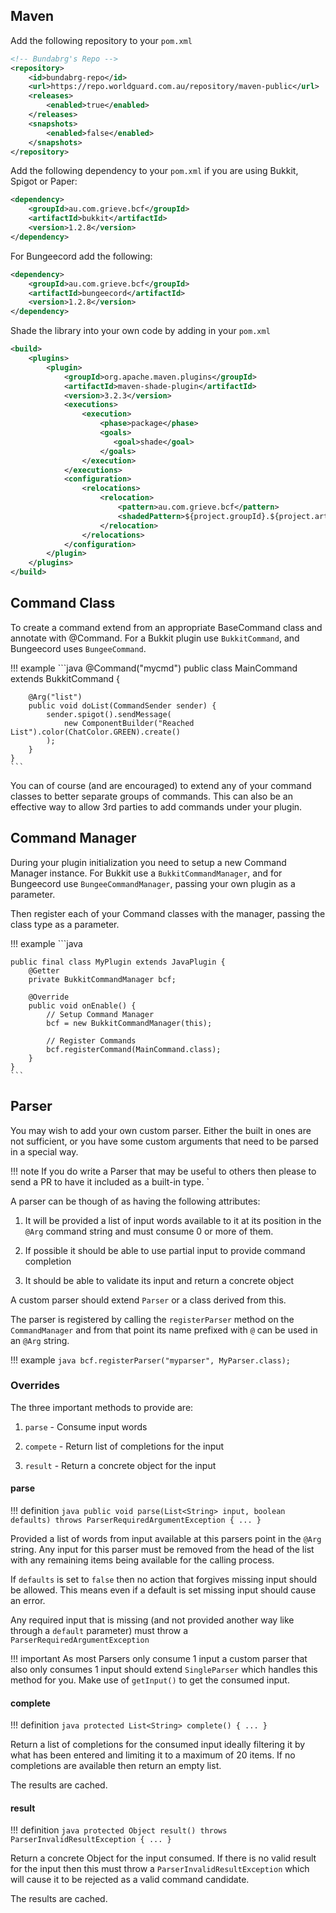 ## Maven

Add the following repository to your `pom.xml`

```xml
<!-- Bundabrg's Repo -->
<repository>
    <id>bundabrg-repo</id>
    <url>https://repo.worldguard.com.au/repository/maven-public</url>
    <releases>
        <enabled>true</enabled>
    </releases>
    <snapshots>
        <enabled>false</enabled>
    </snapshots>
</repository>   
```

Add the following dependency to your `pom.xml` if you are using Bukkit, Spigot or Paper:
```xml
<dependency>
    <groupId>au.com.grieve.bcf</groupId>
    <artifactId>bukkit</artifactId>
    <version>1.2.8</version>
</dependency>
```

For Bungeecord add the following:
```xml
<dependency>
    <groupId>au.com.grieve.bcf</groupId>
    <artifactId>bungeecord</artifactId>
    <version>1.2.8</version>
</dependency>
```


Shade the library into your own code by adding in your `pom.xml`
```xml
<build>
    <plugins>
        <plugin>
            <groupId>org.apache.maven.plugins</groupId>
            <artifactId>maven-shade-plugin</artifactId>
            <version>3.2.3</version>
            <executions>
                <execution>
                    <phase>package</phase>
                    <goals>
                       <goal>shade</goal>
                    </goals>
                </execution>
            </executions>
            <configuration>
                <relocations>
                    <relocation>
                        <pattern>au.com.grieve.bcf</pattern>
                        <shadedPattern>${project.groupId}.${project.artifactId}.bcf</shadedPattern>
                    </relocation>
                </relocations>
            </configuration>
        </plugin>
    </plugins>
</build>
```

## Command Class

To create a command extend from an appropriate BaseCommand class and annotate with @Command. For a Bukkit plugin use `BukkitCommand`, and Bungeecord
uses `BungeeCommand`.

!!! example
    ```java
    @Command("mycmd")
    public class MainCommand extends BukkitCommand {
       
        @Arg("list")
        public void doList(CommandSender sender) {
            sender.spigot().sendMessage(
                new ComponentBuilder("Reached List").color(ChatColor.GREEN).create()
            );
        }
    }
    ```

You can of course (and are encouraged) to extend any of your command classes to better
separate groups of commands.  This can also be an effective way to allow 3rd parties to
add commands under your plugin.

## Command Manager

During your plugin initialization you need to setup a new Command Manager instance.  For Bukkit
use a `BukkitCommandManager`, and for Bungeecord use `BungeeCommandManager`, passing your own plugin as a parameter.

Then register each of your Command classes with the manager, passing the class type as a parameter.

!!! example
    ```java
    
    public final class MyPlugin extends JavaPlugin {
        @Getter
        private BukkitCommandManager bcf;
    
        @Override
        public void onEnable() {
            // Setup Command Manager
            bcf = new BukkitCommandManager(this);
    
            // Register Commands
            bcf.registerCommand(MainCommand.class);
        }
    }
    ```
## Parser

You may wish to add your own custom parser. Either the built in ones are not sufficient, or you
have some custom arguments that need to be parsed in a special way.

!!! note
    If you do write a Parser that may be useful to others then please to send a PR
    to have it included as a built-in type. `
    
A parser can be though of as having the following attributes:

1. It will be provided a list of input words available to it at its position in the `@Arg` command string
and must consume 0 or more of them.

2. If possible it should be able to use partial input to provide command completion

3. It should be able to validate its input and return a concrete object

A custom parser should extend `Parser` or a class derived from this.

The parser is registered by calling the `registerParser` method on the `CommandManager` and from that point its name
prefixed with `@` can be used in an `@Arg` string.

!!! example
    ```java
    bcf.registerParser("myparser", MyParser.class);
    ```

### Overrides

The three important methods to provide are:

1. `parse` - Consume input words

2. `compete` - Return list of completions for the input

3. `result` - Return a concrete object for the input


#### parse

!!! definition
    ```java
    public void parse(List<String> input, boolean defaults) throws ParserRequiredArgumentException {
        ...
    }
    ```    

Provided a list of words from input available at this parsers point in the `@Arg` string. Any input
for this parser must be removed from the head of the list with any remaining items being available
for the calling process.

If `defaults` is set to `false` then no action that forgives missing input should be allowed.  This means
even if a default is set missing input should cause an error.

Any required input that is missing (and not provided another way like through a `default` parameter) must
throw a `ParserRequiredArgumentException`

!!! important
    As most Parsers only consume 1 input a custom parser that also only consumes 1 input should extend
    `SingleParser` which handles this method for you. Make use of `getInput()` to get the consumed
    input.
    
#### complete

!!! definition
    ```java
    protected List<String> complete() {
        ...
    }
    ```

Return a list of completions for the consumed input ideally filtering it by what has been
entered and limiting it to a maximum of 20 items.  If no completions are available then
return an empty list.

The results are cached.


#### result

!!! definition
    ```java
    protected Object result() throws ParserInvalidResultException {
        ...
    }
    ```

Return a concrete Object for the input consumed.  If there is no valid result for the input then
this must throw a `ParserInvalidResultException` which will cause it to be rejected as a valid
command candidate.

The results are cached.